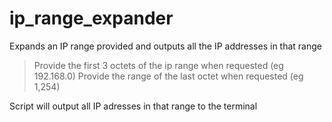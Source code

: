 # ip_range_expander
Expands an IP range provided and outputs all the IP addresses in that range

>Provide the first 3 octets of the ip range when requested (eg 192.168.0)
>Provide the range of the last octet when requested (eg 1,254)

Script will output all IP adresses in that range to the terminal
